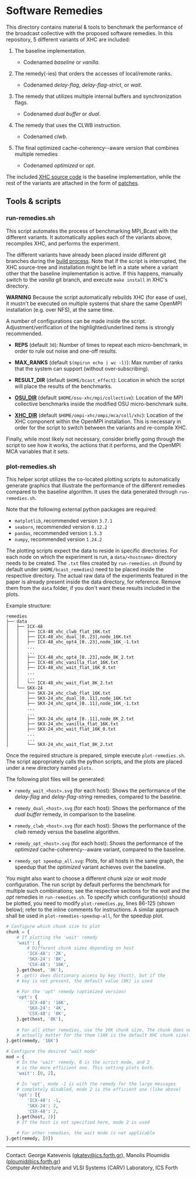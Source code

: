 # Software Remedies

This directory contains material & tools to benchmark the performance of the
broadcast collective with the proposed software remedies. In this repository,
5 different variants of XHC are included:

1. The baseline implementation.
	- Codenamed *baseline* or *vanilla*.

2. The remedy(-ies) that orders the accesses of local/remote ranks.
	- Codenamed *delay-flag*, *delay-flag-strict*, or *wait*.

3. The remedy that utilizes multiple internal buffers and synchronization flags.
	- Codenamed *dual buffer* or *dual*.

4. The remedy that uses the CLWB instruction.
	- Codenamed *clwb*.

5. The final optimized cache-coherency--aware version that combines multiple remedies
	- Codenamed *optimized* or *opt*.

The included [XHC source code](../xhc) is the baseline implementation, while
the rest of the variants are attached in the form of [patches](../xhc/patches).

## Tools & scripts

### run-remedies.sh

This script automates the process of benchmarking MPI_Bcast with the different
variants. It automatically applies each of the variants above, recompiles XHC,
and performs the experiment.

The different variants have already been placed inside different git branches
during the [build process](../README.md#building). Note that if the script is
interrupted, the XHC source-tree and installation might be left in a state
where a variant other that the baseline implementation is active. If this
happens, manually switch to the *vanilla* git branch, and execute `make
install` in XHC's directory.

**WARNING** Because the script automatically rebuilds XHC (for ease of use), it
mustn't be executed on multiple systems that share the same OpenMPI
installation (e.g. over NFS), at the same time.

A number of configurations can be made inside the script.
Adjustment/verification of the highlighted/underlined items is strongly
recommended.

- **REPS** (default `30`): Number of times to repeat each micro-benchmark, in
order to rule out noise and one-off results.

- **MAX_RANKS** (default `$(mpirun echo | wc -l)`): Max number of ranks that
the system can support (without over-subscribing).

- **RESULT_DIR** (default `$HOME/bcast_effect`): Location in which the script
will place the results of the benchmarks.

- <ins>**OSU_DIR**</ins> (default `$HOME/osu-xhc/mpi/collective`): Location of
the MPI collective benchmarks inside the modified OSU micro-benchmark suite.

- <ins>**XHC_DIR**</ins> (default `$HOME/ompi-xhc/ompi/mca/coll/xhc`): Location
of the XHC component within the OpenMPI installation. This is necessary in
order for the script to switch between the variants and re-compile XHC.

Finally, while most likely not necessary, consider briefly going through the
script to see how it works, the actions that it performs, and the OpenMPI MCA
variables that it sets.

### plot-remedies.sh

This helper script utilizes the co-located plotting scripts to automatically
generate graphics that illustrate the performance of the different remedies
compared to the baseline algorithm. It uses the data generated through
`run-remedies.sh`.

Note that the following external python packages are required:

- `matplotlib`, recommended version `3.7.1`
- `seaborn`, recommended version `0.12.2`
- `pandas`, recommended version `1.5.3`
- `numpy`, recommended version `1.24.2`

The plotting scripts expect the data to reside in specific directories. For
each node on which the experiment is run, a `data/<hostname>` directory needs
to be created. The `.txt` files created by `run-remedies.sh` (found by default
under `$HOME/bcast_remedies`) need to be placed inside the respective
directory. The actual raw data of the experiments featured in the paper is
already present inside the data directory, for reference. Remove them from the
`data` folder, if you don't want these results included in the plots.

Example structure:

```
remedies
├── data
│   ├── ICX-48
│   │   ├── ICX-48_xhc_clwb_flat_16K.txt
│   │   ├── ICX-48_xhc_dual_[0..23],node_16K.txt
│   │   ├── ICX-48_xhc_opt4_[0..23],node_16K_-1.txt
│   │   ...
│   │   ...
│   │   ├── ICX-48_xhc_opt4_[0..23],node_8K_2.txt
│   │   ├── ICX-48_xhc_vanilla_flat_16K.txt
│   │   ├── ICX-48_xhc_wait_flat_16K_0.txt
│   │   ...
│   │   ...
│   │   └── ICX-48_xhc_wait_flat_8K_2.txt
│   └── SKX-24
│       ├── SKX-24_xhc_clwb_flat_16K.txt
│       ├── SKX-24_xhc_dual_[0..11],node_16K.txt
│       ├── SKX-24_xhc_opt4_[0..11],node_16K_-1.txt
│       ...
│       ...
│       ├── SKX-24_xhc_opt4_[0..11],node_8K_2.txt
│       ├── SKX-24_xhc_vanilla_flat_16K.txt
│       ├── SKX-24_xhc_wait_flat_16K_0.txt
│       ...
│       ...
│       └── SKX-24_xhc_wait_flat_8K_2.txt
```

Once the required structure is prepared, simple execute `plot-remedies.sh`. The
script appropriately calls the python scripts, and the plots are placed under a
new directory named `plots`.

The following plot files will be generated:

- `remedy_wait_<host>.svg` (for each host): Shows the performance of the
*delay-flag* and *delay-flag-string* remedies, compared to the baseline.

- `remedy_dual_<host>.svg` (for each host): Shows the performance of the
*dual buffer* remedy, in comparison to the baseline.

- `remedy_clwb_<host>.svg` (for each host): Shows the performance of the *clwb*
remedy versus the baseline algorithm.

- `remedy_opt_<host>.svg` (for each host): Shows the performance of the
*optimized* cache-coherency--aware variant, compared to the baseline.

- `remedy_opt speedup_all.svg`: Plots, for all hosts in the same graph,
the speedup that the *optimized* variant achieves over the baseline.

You might also want to choose a different *chunk size* or *wait mode*
configuration. The run script by default performs the benchmark for multiple
such combinations; see the respective sections for the *wait* and the *opt*
remedies in `run-remedies.sh`. To specify which configuration(s) should be
plotted, you need to modify `plot-remedies.py`, lines 86-125 (shown below);
refer to the inline comments for instructions. A similar approach shall be used
in `plot-remedies-speedup-all`, for the speedup plot.

```python
# Configure which chunk size to plot
chunk = {
	# If plotting the 'wait' remedy
	'wait': {
		# Different chunk sizes depending on host
		'ICX-48': '2K',
		'SKX-24': '8K',
		'CSX-48': '16K',
	}.get(host, '8K'),
	# .get() does dictionary access by key (host), but if the
	# key is not present, the default value (8K) is used
	
	# For the 'opt' remedy (optimized version)
	'opt': {
		'ICX-48': '16K',
		'SKX-24': '4K',
		'CSX-48': '8K',
	}.get(host, '8K'),
	
	# For all other remedies, use the 16K chunk size. The chunk does not
	# actually matter for the them (16K is the default XHC chunk size).
}.get(remedy, '16K')

# Configure the desired 'wait mode'
mod = {
	# In the 'wait' remedy, 0 is the scrict mode, and 2
	# is the more efficient one. This setting plots both.
	'wait': [0, 2],
	
	# In 'opt', mode -1 is with the remedy for the large messages
	# completely disabled, mode 2 is the efficient one (like above)
	'opt': [{
		'ICX-48': -1,
		'SKX-24': 2,
		'CSX-48': 2,
	}.get(host, 2)]
	# If the host is not specified here, mode 2 is used
	
	# For other remedies, the wait mode is not applicable
}.get(remedy, [0])
```

---

Contact: George Katevenis (gkatev@ics.forth.gr), Manolis Ploumidis (ploumid@ics.forth.gr)  
Computer Architecture and VLSI Systems (CARV) Laboratory, ICS Forth
